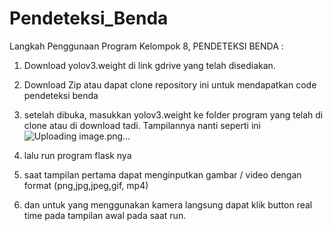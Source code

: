 # Pendeteksi_Benda

Langkah Penggunaan Program Kelompok 8, PENDETEKSI BENDA :
  1. Download yolov3.weight di link gdrive yang telah disediakan.
  2. Download Zip atau dapat clone repository ini untuk mendapatkan code pendeteksi benda
  3. setelah dibuka, masukkan yolov3.weight ke folder program yang telah di clone atau di download tadi.
       Tampilannya nanti seperti ini
![Uploading image.png…]()

  4. lalu run program flask nya
  5. saat tampilan pertama dapat menginputkan gambar / video dengan format (png,jpg,jpeg,gif, mp4)
  6. dan untuk yang menggunakan kamera langsung dapat klik button real time pada tampilan awal pada saat run.
